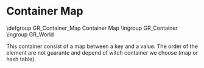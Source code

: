 Container Map
=============


\defgroup GR_Container_Map Container Map
\ingroup GR_Container
\ingroup GR_World

This container consist of a map between a key and a value.
The order of the element are not guarante and depend of witch container we choose (map or hash table).
